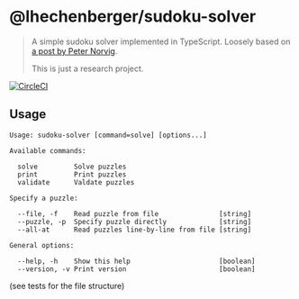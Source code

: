 # @lhechenberger/sudoku-solver

> A simple sudoku solver implemented in TypeScript. Loosely based on [a post by Peter Norvig](http://norvig.com/sudoku.html).
>
> This is just a research project.

[![CircleCI](https://circleci.com/gh/LukasHechenberger/sudoku-solver.svg?style=svg&circle-token=0b849565b92de0db918bf78ffb396096bfcd20b8)](https://circleci.com/gh/LukasHechenberger/sudoku-solver)

## Usage

```
Usage: sudoku-solver [command=solve] [options...]

Available commands:

  solve         Solve puzzles
  print         Print puzzles
  validate      Valdate puzzles

Specify a puzzle:

  --file, -f    Read puzzle from file               [string]
  --puzzle, -p  Specify puzzle directly             [string]
  --all-at      Read puzzles line-by-line from file [string]

General options:

  --help, -h    Show this help                      [boolean]
  --version, -v Print version                       [boolean]
```

(see tests for the file structure)
